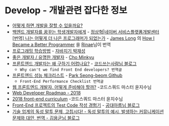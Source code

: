 # Develop - 개발관련 잡다한 정보

- [어떻게 하면 개발을 잘할 수 있을까요?](http://www.popit.kr/%EC%96%B4%EB%96%BB%EA%B2%8C-%ED%95%98%EB%A9%B4-%EA%B0%9C%EB%B0%9C%EC%9D%84-%EC%9E%98%ED%95%A0-%EC%88%98-%EC%9E%88%EC%9D%84%EA%B9%8C%EC%9A%94/)
- [백엔드 개발자를 꿈꾸는 학생개발자에게](https://d2.naver.com/news/3435170) - [정상혁|네이버 서비스플랫폼개발센터](https://d2.naver.com/search?keyword=%EC%A0%95%EC%83%81%ED%98%81)
   [[번역] 나는 어떻게 더 나은 프로그래머가 되었는가](https://adhrinae.github.io/posts/how-i-became-a-better-programmer-kr/)	- [James Long](https://twitter.com/jlongster) 의 [How I Became a Better Programmer](https://jlongster.com/How-I-Became-Better-Programmer) 을 [Rinae](https://adhrinae.github.io/)님이 번역
- [프로그래밍 학습방법](https://www.youtube.com/watch?v=Xcy2Pq6LABk) - [자바지기 박재성](https://www.slipp.net/users/1/%EC%9E%90%EB%B0%94%EC%A7%80%EA%B8%B0)
- [좋은 개발자 / 유명한 개발자](https://medium.com/@pitzcarraldo/%EC%A2%8B%EC%9D%80-%EA%B0%9C%EB%B0%9C%EC%9E%90-%EC%9C%A0%EB%AA%85%ED%95%9C-%EA%B0%9C%EB%B0%9C%EC%9E%90-19b20a7d6ace) - [Cho Minkyu](https://medium.com/@pitzcarraldo)
- [프론트엔드 개발자는 왜 구하기 어렵나요?](https://taegon.kim/archives/4810) - [코드쓰는사람님 블로그](https://taegon.kim/aboutme)
   - `Why can't we find Front End developers? 번역글`
- [프론트엔드 성능 체크리스트](https://github.com/ParkSB/Front-End-Performance-Checklist) - [Park Seong-beom Github](https://github.com/ParkSB)
   - `Front-End Performance Checklist 번역글`
- [웹 프론트엔드 개발자, 어떻게 준비해야 할까?](https://medium.com/@codesquad_yoda/%EC%9B%B9-%ED%94%84%EB%A1%A0%ED%8A%B8%EC%97%94%EB%93%9C-%EA%B0%9C%EB%B0%9C%EC%9E%90-%EC%96%B4%EB%96%BB%EA%B2%8C-%EC%A4%80%EB%B9%84%ED%95%B4%EC%95%BC-%ED%95%A0%EA%B9%8C-5ac7bb6ff2a9) -코드스쿼드 마스터 윤지수님
- [Web Developer Roadmap - 2018](https://github.com/kamranahmedse/developer-roadmap)
- [2018 front-end curriculum](https://github.com/nigayo/front-end-curriculum) -코드스쿼드 마스터 윤지수님
- [Front-End 프로젝트의 Test Code 작성 경험기](https://lumiloves.github.io/2018/08/21/my-first-frontend-test-code-experience) - [공대아름님 블로그](https://lumiloves.github.io/about/)
- [기술 업계의 독성 말투 문제, 고칩시다! - 독성 말투의 예시, 발생하는 커뮤니케이션 문제와 대안, 번역 - 김용균님 블로그](https://edykim.com/ko/post/tech-has-a-toxic-tone-problem-lets-fix-it/?fbclid=IwAR2vOcaiRPlfBxw-u2hMxUrID37YaQRx1P5FsCSDev_zKj6oGYDXs5LcdWk)
